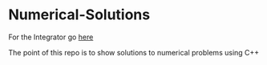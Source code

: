# Numerical-Solutions

For the Integrator go [here](https://github.com/Eng-Bunnys/Numerical-Solutions/tree/main/Integrator)

The point of this repo is to show solutions to numerical problems using C++
